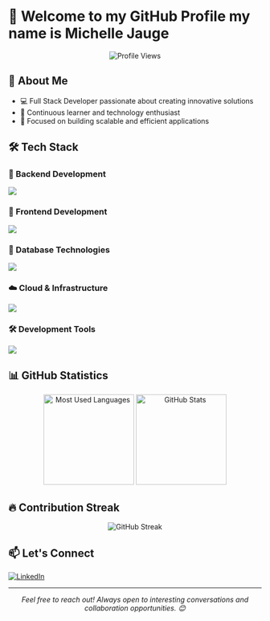 # 👋 Welcome to my GitHub Profile my name is Michelle Jauge

<div align="center">
  <img src="https://komarev.com/ghpvc/?username=michel-j-j&color=blueviolet&style=for-the-badge" alt="Profile Views"/>
</div>

## 🚀 About Me

- 💻 Full Stack Developer passionate about creating innovative solutions
- 🌱 Continuous learner and technology enthusiast
- 🎯 Focused on building scalable and efficient applications 

## 🛠️ Tech Stack

### 🔹 Backend Development
<p>
  <a href="https://skillicons.dev">
    <img src="https://skillicons.dev/icons?i=php,laravel,java,nodejs,py,spring,express,nestjs,solidity" />
  </a>
</p>

### 🔸 Frontend Development
<p>
  <a href="https://skillicons.dev">
    <img src="https://skillicons.dev/icons?i=ts,js,react,nextjs,tailwind" />
  </a>
</p>

### 💾 Database Technologies
<p>
  <a href="https://skillicons.dev">
    <img src="https://skillicons.dev/icons?i=mongodb,mysql,postgresql" />
  </a>
</p>

### ☁️ Cloud & Infrastructure
<p>
  <a href="https://skillicons.dev">
    <img src="https://skillicons.dev/icons?i=aws,cloudflare" />
  </a>
</p>

### 🛠️ Development Tools
<p>
  <a href="https://skillicons.dev">
    <img src="https://skillicons.dev/icons?i=git,github,docker,idea,vscode,postman,linux,ps" />
  </a>
</p>

## 📊 GitHub Statistics

<div align="center">
  <img height="180em" src="https://github-readme-stats.vercel.app/api/top-langs?username=michel-j-j&show_icons=true&theme=tokyonight&locale=en&hide=jupyter%20notebook,lex&langs_count=8" alt="Most Used Languages"/>
  
  <img height="180em" src="https://github-readme-stats.vercel.app/api?username=michel-j-j&show_icons=true&theme=tokyonight&locale=en" alt="GitHub Stats"/>
</div>

 ## 🔥 Contribution Streak
 
 <div align="center">
   <img src="https://github-readme-streak-stats.herokuapp.com/?user=michel-j-j&theme=tokyonight" alt="GitHub Streak"/>
 </div>
 
## 📫 Let's Connect

[![LinkedIn](https://img.shields.io/badge/-LinkedIn-0077B5?style=for-the-badge&logo=linkedin&logoColor=white)](https://linkedin.com/in/michelle-jauge-689999194)

---
<div align="center">
  <em>Feel free to reach out! Always open to interesting conversations and collaboration opportunities. 😊</em>
</div>
